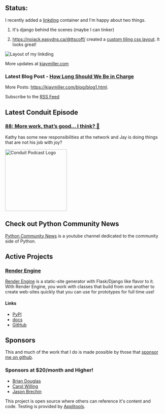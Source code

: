 ## Status:
<p>I recently added a <a href="https://github.com/sissbruecker/linkding">linkding</a> container and I'm happy about two things.</p>

<ol>
<li><p>It's django behind the scenes (maybe I can tinker)</p></li>
<li><p><a href="https://nojack.easydns.ca/@ttscoff/">https://nojack.easydns.ca/@ttscoff/</a> created a <a href="https://brettterpstra.com/2024/11/18/a-card-based-layout-for-linkding/">custom tiling css layout</a>. It looks great!</p></li>
</ol>

<p><img alt="Layout of my linkding" src="https://kjaymiller.azureedge.net/media/linkding_ttscoff_css_personal.webp" /></p>

More updates at [kjaymiller.com](https://kjaymiller.com/microblog/microblog)

### Latest Blog Post - [How Long Should We Be in Charge](https://kjaymiller.com/blog/how-long-should-we-be-in-charge.html)

More Posts: <https://kjaymiller.com/blog/blog1.html>.

Subscribe to the [RSS Feed](https://kjaymiller.com/allposts.rss)


## Latest Conduit Episode
### [88: More work, that’s good… I think? 🤔](http://relay.fm/conduit/88)
Kathy has some new responsibilities at the network and Jay is doing things that are not his job with joy?

<img src="https://kjaymiller.s3-us-west-2.amazonaws.com/images/conduit_artwork.png" height="200" width="200" alt="Conduit Podcast Logo"/>

## Check out Python Community News
[Python Community News](https://youtube.com/@pycommunitynews) is a youtube channel dedicated to the community side of Python.

## Active Projects

### [Render Engine]
[Render Engine] is a static-site generator with Flask/Django like flavor to it.
With Render Engine, you work with classes that build from one another to create
web-sites quickly that you can use for prototypes for full time use!

#### Links
- [PyPI](https://pypi.org/project/render-engine)
- [docs](https://render-engine.readthedocs.io)
- [GitHub](https://github.com/kjaymiller/render_engine)

## Sponsors
This and much of the work that I do is made possible by those that [sponsor me
on github](https://github.com/sponsors/kjaymiller).

### Sponsors at $20/month and Higher!
- [Brian Douglas](https://github.com/bdougie)
- [Carol Willing](https://github.com/willingc)
- [Jason Brechin](https://github.com/brechin)


This project is open source where others can reference it's content and code. Testing is provided by [Applitools](https://www.applitools.com/).


[Render Engine]: https://render-engine.readthedocs.io